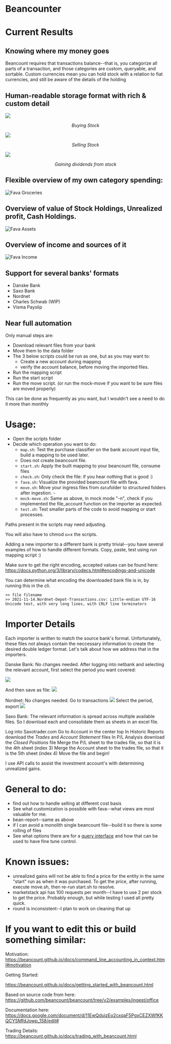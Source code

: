 # Beancounter
 

# Current Results


## Knowing where my money goes

Beancount requires that transactions balance--that is, you categorize all parts of a transaction, and those 
categories are custom, queryable, and sortable. Custom currencies mean you can hold stock with a relation to fiat 
currencies, and still be aware of the details of the holding

## Human-readable storage format with rich & custom detail

![](media/beancount_buy_stock.png)
<p align=center><i>Buying Stock</i></p>

![](media/beancount_sell_stock.png)
<p align=center><i>Selling Stock</i></p>

![](media/beancount_dividend_income.png)
<p align=center><i>Gaining dividends from stock</i></p>

## Flexible overview of my own category spending:
![Fava Groceries](media/fava_groceries.png?raw=true "Fava Assets")

## Overview of value of Stock Holdings, Unrealized profit, Cash Holdings.

![Fava Assets](media/fava_assets.png?raw=true "Fava Assets")

## Overview of income and sources of it

![Fava Income](media/fava_income.png?raw=true "Fava Assets")

## Support for several banks' formats

* Danske Bank
* Saxo Bank
* Nordnet
* Charles Schwab (WIP)
* Visma Payslip

## Near full automation

Only manual steps are:
* Download relevant files from your bank
* Move them to the data folder
* The 3 below scripts could be run as one, but as you may want to:
    * Create a new account during mapping
    * verify the account balance, before moving the imported files.
* Run the mapping script
* Run the start script
* Run the move script. (or run the mock-move if you want to be sure files are moved properly)
    
This can be done as frequently as you want, but I wouldn't see a need to do it more than monthly


# Usage: 

* Open the scripts folder
* Decide which operation you want to do:
  * `map.sh`: Test the purchase classifier on the bank account input file, build a mapping to be used later. 
  * Does not create beancount file.
  * `start.sh`: Apply the built mapping to your beancount file, consume files
  * `check.sh`: Only check the file: if you hear nothing that is good :)
  * `fava.sh`: Visualize the provided beancount file with fava. 
  * `move.sh`: Move your ingress files from `data`folder to structured folders after ingestion. - 
  * `mock-move.sh`: Same as above, in mock mode "-n", check if you implemented the file_account function on the 
importer as expected.
  * `test.sh`: Test smaller parts of the code to avoid mapping or start processes. 

Paths present in the scripts may need adjusting.

You will also have to chmod u+x the scripts. 

Adding a new importer to a different bank is pretty trivial--you have several examples of how to handle different formats. Copy, paste, 
test using run mapping script :)

Make sure to get the right encoding, accepted values can be found here:
https://docs.python.org/3/library/codecs.html#encodings-and-unicode

You can determine what encoding the downloaded bank file is in, by running this in the cli. 
  
```
>> file filename
>> 2021-11-14.Nordnet-Depot-Transactions.csv: Little-endian UTF-16 Unicode text, with very long lines, with CRLF line terminators
```

# Importer Details

Each importer is written to match the source bank's format. Unfortunately, these files not always contain the neccessary 
information to create the desired double ledger format. Let's talk about how we address that in the importers. 

Danske Bank: No changes needed. After logging into netbank and selecting the relevant account, first select the period you want covered:
  
![](media/db_select_range.png)
  
And then save as file:
![](media/db_save.png)

Nordnet: No changes needed. 
Go to transactions 
![](media/nn_transactions.png)
Select the period, export
![](media/nn_period.png)

Saxo Bank: The relevant information is spread across multiple available files. 
So I download each and consolidate them as sheets in an excel file. 

Log into Saxotrader.com
Go to Account in the center top
In Historic Reports download the *Trades* and *Account Statement* files
In P/L Analysis download the *Closed Positions* file
Merge the P/L sheet to the trades file, so that it is the 4th sheet (index 3)
Merge the Account sheet to the trades file, so that it is the 5th sheet (index 4)
Move the file and begin!


I use API calls to assist the investment account's with determining unrealized gains. 

# General to do:
* find out how to handle selling at different cost basis
* See what customization is possible with fava--what views are most valuable for me. 
* bean-report--same as above
* if I can avoid a monolith single beancount file--build it so there is some rolling of files
* See what options there are for a [query interface](https://beancount.github.io/docs/beancount_query_language.html) and how that can be used to have fine tune control.



# Known issues:
* unrealized gains will not be able to find a price for the entity in the same "start" run as when it was purchased. 
To get the price, after running, execute move.sh, then re-run start.sh to resolve. 
* marketstack api has 100 requests per month--I have to use 2 per stock to get the price. Probably enough, but while 
testing I used all pretty quick. 
* round is inconsistent--I plan to work on cleaning that up 


# If you want to edit this or build something similar:

Motivation:
https://beancount.github.io/docs/command_line_accounting_in_context.html#motivation

Getting Started:

https://beancount.github.io/docs/getting_started_with_beancount.html

Based on source code from here:
https://github.com/beancount/beancount/tree/v2/examples/ingest/office


Documentation here:
https://docs.google.com/document/d/11EwQdujzEo2cxqaF5PgxCEZXWfKKQCYSMfdJowp_1S8/edit#

Trading Details:
https://beancount.github.io/docs/trading_with_beancount.html